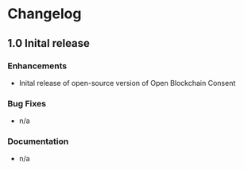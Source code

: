 # Changelog

## 1.0 Inital release

### Enhancements

* Inital release of open-source version of Open Blockchain Consent

### Bug Fixes

* n/a

### Documentation

* n/a
